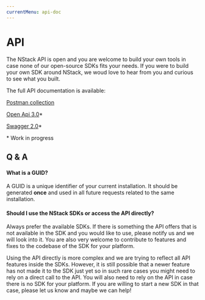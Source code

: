 ```yaml
---
currentMenu: api-doc
---
```


# API 

The NStack API is open and you are welcome to build your own tools in case none of our open-source SDKs fits your needs. If you were to build your own SDK around NStack, we woud love to hear from you and curious to see what you built.

The full API documentation is available:

[Postman collection](https://documenter.getpostman.com/view/12675/S1a8yjgk)

[Open Api 3.0](https://raw.githubusercontent.com/nstack-io/documentation/master/yaml/openapi3.0.yaml)*

[Swagger 2.0](https://raw.githubusercontent.com/nstack-io/documentation/master/yaml/swagger2.0json.json)*

\* Work in progress


## Q & A

#### What is a GUID?
A GUID is a unique identifier of your current installation. It should be generated **once** and used in all future requests related to the same installation.

#### Should I use the NStack SDKs or access the API directly? 
Always prefer the available SDKs. If there is something the API offers that is not available in the SDK and you would like to use, please notify us and we will look into it. You are also very welcome to contribute to features and fixes to the codebase of the SDK for your platform. 

Using the API directly is more complex and we are trying to reflect all API features inside the SDKs. However, it is still possible that a newer feature has not made it to the SDK just yet so in such rare cases you might need to rely on a direct call to the API. You will also need to rely on the API in case there is no SDK for your platform. If you are willing to start a new SDK in that case, please let us know and maybe we can help!